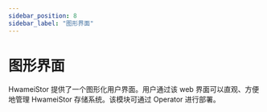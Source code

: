 ```yaml
---
sidebar_position: 8
sidebar_label: "图形界面"
---
```


# 图形界面

HwameiStor 提供了一个图形化用户界面。用户通过该 web 界面可以直观、方便地管理 HwameiStor 存储系统。该模块可通过 Operator 进行部署。
